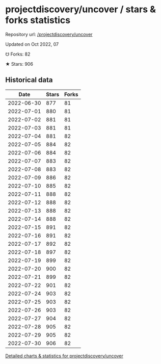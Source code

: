 # projectdiscovery/uncover / stars & forks statistics

Repository url: [/projectdiscovery/uncover](https://github.com/projectdiscovery/uncover)

Updated on Oct 2022, 07

☋ Forks: 82

★ Stars: 906

## Historical data
| Date | Stars | Forks |
|------|-------|-------|
| 2022-06-30 | 877 | 81 | 
| 2022-07-01 | 880 | 81 | 
| 2022-07-02 | 881 | 81 | 
| 2022-07-03 | 881 | 81 | 
| 2022-07-04 | 881 | 82 | 
| 2022-07-05 | 884 | 82 | 
| 2022-07-06 | 884 | 82 | 
| 2022-07-07 | 883 | 82 | 
| 2022-07-08 | 883 | 82 | 
| 2022-07-09 | 886 | 82 | 
| 2022-07-10 | 885 | 82 | 
| 2022-07-11 | 888 | 82 | 
| 2022-07-12 | 888 | 82 | 
| 2022-07-13 | 888 | 82 | 
| 2022-07-14 | 888 | 82 | 
| 2022-07-15 | 891 | 82 | 
| 2022-07-16 | 891 | 82 | 
| 2022-07-17 | 892 | 82 | 
| 2022-07-18 | 897 | 82 | 
| 2022-07-19 | 899 | 82 | 
| 2022-07-20 | 900 | 82 | 
| 2022-07-21 | 899 | 82 | 
| 2022-07-22 | 901 | 82 | 
| 2022-07-24 | 903 | 82 | 
| 2022-07-25 | 903 | 82 | 
| 2022-07-26 | 903 | 82 | 
| 2022-07-27 | 904 | 82 | 
| 2022-07-28 | 905 | 82 | 
| 2022-07-29 | 905 | 82 | 
| 2022-07-30 | 906 | 82 | 


[Detailed charts & statistics for projectdiscovery/uncover](https://reviewgithub.com/rep/projectdiscovery/uncover)
